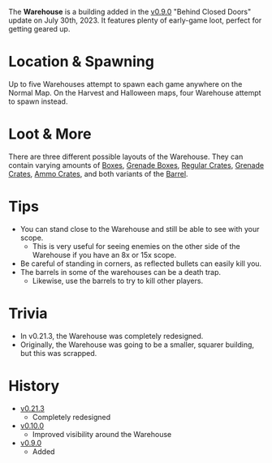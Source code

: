 The **Warehouse** is a building added in the [v0.9.0](https://github.com/HasangerGames/suroi/releases/tag/v0.9.0) "Behind Closed Doors" update on July 30th, 2023. It features plenty of early-game loot, perfect for getting geared up.

# Location & Spawning

Up to five Warehouses attempt to spawn each game anywhere on the Normal Map. On the Harvest and Halloween maps, four Warehouse attempt to spawn instead.

# Loot & More

There are three different possible layouts of the Warehouse. They can contain varying amounts of [Boxes](/obstacles/box), [Grenade Boxes](/obstacles/grenade_box), [Regular Crates](/obstacles/crates), [Grenade Crates](/obstacles/crates), [Ammo Crates](/obstacles/ammo_crate), and both variants of the [Barrel](/obstacles/barrel).

# Tips

- You can stand close to the Warehouse and still be able to see with your scope.
  - This is very useful for seeing enemies on the other side of the Warehouse if you have an 8x or 15x scope.
- Be careful of standing in corners, as reflected bullets can easily kill you.
- The barrels in some of the warehouses can be a death trap.
  - Likewise, use the barrels to try to kill other players.

# Trivia

- In v0.21.3, the Warehouse was completely redesigned.
- Originally, the Warehouse was going to be a smaller, squarer building, but this was scrapped.

# History

- [v0.21.3](https://github.com/HasangerGames/suroi/releases/tag/v0.21.3)
  - Completely redesigned
- [v0.10.0](https://github.com/HasangerGames/suroi/releases/tag/v0.10.0)
  - Improved visibility around the Warehouse
- [v0.9.0](https://github.com/HasangerGames/suroi/releases/tag/v0.9.0)
  - Added
